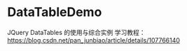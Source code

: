 # DataTableDemo
 JQuery DataTables 的使用与综合实例
 学习教程：https://blog.csdn.net/pan_junbiao/article/details/107766140
